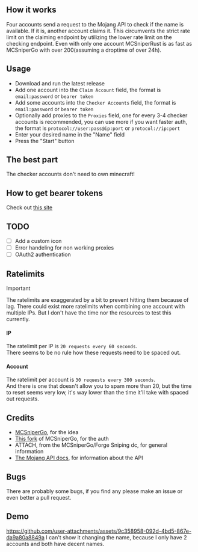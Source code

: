 ## How it works
Four accounts send a request to the Mojang API to check if the name is available. If it is, another account claims it. This circumvents the strict rate limit on the claiming endpoint by utilizing the lower rate limit on the checking endpoint. Even with only one account MCSniperRust is as fast as MCSniperGo with over 200(assuming a droptime of over 24h).

## Usage
- Download and run the latest release
- Add one account into the `Claim Account` field, the format is `email:password` or `bearer token`
- Add some accounts into the `Checker Accounts` field, the format is `email:password` or `bearer token`
- Optionally add proxies to the `Proxies` field, one for every 3-4 checker accounts is recommended, you can use more if you want faster auth, the format is `protocol://user:pass@ip:port` or `protocol://ip:port`
- Enter your desired name in the "Name" field
- Press the "Start" button

## The best part
The checker accounts don't need to own minecraft!

## How to get bearer tokens
Check out [this site](https://kqzz.github.io/mc-bearer-token/)

## TODO
- [ ] Add a custom icon
- [ ] Error handeling for non working proxies
- [ ] OAuth2 authentication

## Ratelimits
> [!IMPORTANT]
> The ratelimits are exaggerated by a bit to prevent hitting them because of lag. There could exist more ratelimits when combining one account with multiple IPs. But I don't have the time nor the resources to test this currently.
#### IP
The ratelimit per IP is `20 requests every 60 seconds`.  
There seems to be no rule how these requests need to be spaced out.

#### Account
The ratelimit per account is `30 requests every 300 seconds`.  
And there is one that doesn't allow you to spam more than 20, but the time to reset seems very low, it's way lower than the time it'll take with spaced out requests.

## Credits
- [MCSniperGo](https://github.com/Kqzz/MCsniperGO), for the idea
- [This fork](https://github.com/impliedgg/MCsniperGO) of MCSniperGo, for the auth
- ATTACH, from the MCSniperGo/Forge Sniping dc, for general information
- [The Mojang API docs](https://mojang-api-docs.gapple.pw/), for information about the API

## Bugs
There are probably some bugs, if you find any please make an issue or even better a pull request.

## Demo
https://github.com/user-attachments/assets/9c358958-092d-4bd5-867e-da9a80a8849a
I can't show it changing the name, because I only have 2 accounts and both have decent names.
